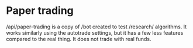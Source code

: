 # Paper trading

/api/paper-trading is a copy of /bot created to test /research/ algorithms. It works similarly using the autotrade settings, but it has a few less features compared to the real thing. It does not trade with real funds.